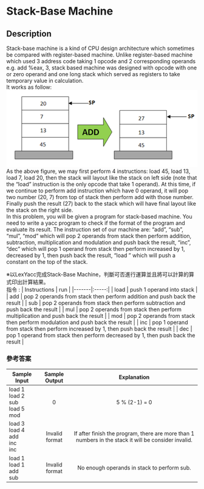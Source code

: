 # **Stack-Base Machine**
## Description
Stack-base machine is a kind of CPU design architecture which sometimes be compared with register-based machine. Unlike register-based machine which used 3 address code taking 1 
opcode and 2 corresponding operands e.g. add %eax, 3, stack based machine was designed with opcode with one or zero operand and one long stack which served as registers to take 
temporary value in calculation.  
It works as follow:  
![圖片參考名稱](https://github.com/cycu10627135/Compilers--Stack_Base/blob/master/stack.PNG "Stack")
As the above figure, we may first perform 4 instructions: load 45, load 13, load 7, load 20, then the stack will layout like the stack on left side (note that the “load” instruction is the only opcode that take 1 operand). At this time, if we continue to perform add instruction which have 0 operand, it will pop two number (20, 7) from top of stack then perform add with those number. Finally push the result (27) back to the stack which will have final layout like the stack on the right side.  
In this problem, you will be given a program for stack-based machine. You need to write a yacc program to check if the format of the program and evaluate its result. The instruction set of our machine are: “add”, “sub”, “mul”, “mod” which will pop 2 operands from stack then perform addition, subtraction, multiplication and modulation and push back the result, “inc”, “dec” which will pop 1 operand from stack then perform increased by 1, decreased by 1, then push back the result, “load <number>” which will push a constant <number> on the top of the stack.  
  
※以LexYacc完成Stack-Base Machine，判斷可否進行運算並且將可以計算的算式印出計算結果。  
指令 :
| Instructions  | run | 
|-------|:-----:|
| load | push 1 operand into stack |
| add | pop 2 operands from stack then perform addition and push back the result |
| sub | pop 2 operands from stack then perform subtraction and push back the result |
| mul | pop 2 operands from stack then perform multiplication and push back the result |
| mod | pop 2 operands from stack then perform  modulation and push back the result |
| inc | pop 1 operand from stack then perform increased by 1, then push back the result |
| dec | pop 1 operand from stack then perform decreased by 1, then push back the result |
  
### 參考答案
  
| Sample Input  | Sample Output | Explanation |
|-------|:-----:|:-----:|
| load 1<br /> load 2<br /> sub<br /> load 5<br /> mod<br /> | 0 | 5 % (2-1) = 0 |
| load 3<br /> load 4<br /> add<br /> inc<br /> inc<br /> | Invalid format | If after finish the program, there are more than 1 numbers in the stack it will be consider invalid. |
| load 1<br /> load 1<br /> add<br /> sub<br /> | Invalid format | No enough operands in stack to perform sub. |

